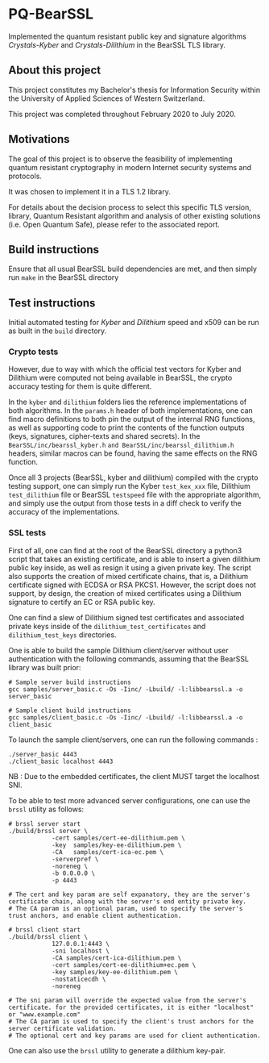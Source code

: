 # PQ-BearSSL

Implemented the quantum resistant public key and signature algorithms *Crystals-Kyber* and *Crystals-Dilithium* in the BearSSL TLS library.

## About this project

This project constitutes my Bachelor's thesis for Information Security within the University of Applied Sciences of Western Switzerland.

This project was completed throughout February 2020 to July 2020.

## Motivations

The goal of this project is to observe the feasibility of implementing quantum resistant cryptography in modern Internet security systems and protocols. 

It was chosen to implement it in a TLS 1.2 library.

For details about the decision process to select this specific TLS version, library, Quantum Resistant algorithm and analysis of other existing solutions (i.e. Open Quantum Safe), please refer to the associated report.

## Build instructions

Ensure that all usual BearSSL build dependencies are met, and then simply run `make` in the BearSSL directory

## Test instructions

Initial automated testing for *Kyber* and *Dilithium* speed and x509 can be run as built in the `build` directory.

### Crypto tests

However, due to way with which the official test vectors for Kyber and Dilithium were computed not being available in BearSSL, the crypto accuracy testing for them is quite different.

In the `kyber` and `dilithium` folders lies the reference implementations of both algorithms.
In the `params.h` header of both implementations, one can find macro definitions to both pin the output of the internal RNG functions, as well as supporting code to print the contents of the function outputs (keys, signatures, cipher-texts and shared secrets).
In the `BearSSL/inc/bearssl_kyber.h` `and BearSSL/inc/bearssl_dilithium.h` headers, similar macros can be found, having the same effects on the RNG function.

Once all 3 projects (BearSSL, kyber and dilithium) compiled with the crypto testing support, one can simply run the Kyber `test_kex_xxx` file, Dilithium `test_dilithium` file or BearSSL `testspeed` file with the appropriate algorithm, and simply use the output from those tests in a diff check to verify the accuracy of the implementations.

### SSL tests

First of all, one can find at the root of the BearSSL directory a python3 script that takes an existing certificate, and is able to insert a given dilithium public key inside, as well as resign it using a given private key.
The script also supports the creation of mixed certificate chains, that is, a Dilithium certificate signed with ECDSA or RSA PKCS1.
However, the script does not support, by design, the creation of mixed certificates using a Dilithium signature to certify an EC or RSA public key.

One can find a slew of Dilithium signed test certificates and associated private keys inside of the `dilithium_test_certificates` and `dilithium_test_keys` directories.

One is able to build the sample Dilithium client/server without user authentication with the following commands, assuming that the BearSSL library was built prior:

```
# Sample server build instructions 
gcc samples/server_basic.c -Os -Iinc/ -Lbuild/ -l:libbearssl.a -o server_basic

# Sample client build instructions 
gcc samples/client_basic.c -Os -Iinc/ -Lbuild/ -l:libbearssl.a -o client_basic
```

To launch the sample client/servers, one can run the following commands :

```
./server_basic 4443
./client_basic localhost 4443
```

NB : Due to the embedded certificates, the client MUST target the localhost SNI.

To be able to test more advanced server configurations, one can use the `brssl` utility as follows:

```
# brssl server start
./build/brssl server \
			-cert samples/cert-ee-dilithium.pem \
			-key  samples/key-ee-dilithium.pem \
            -CA   samples/cert-ica-ec.pem \
            -serverpref \
            -noreneg \
			-b 0.0.0.0 \
			-p 4443

# The cert and key param are self expanatory, they are the server's certificate chain, along with the server's end entity private key.
# The CA param is an optional param, used to specify the server's trust anchors, and enable client authentication.

# brssl client start
./build/brssl client \
			127.0.0.1:4443 \
			-sni localhost \
			-CA samples/cert-ica-dilithium.pem \
			-cert samples/cert-ee-dilithium+ec.pem \
			-key samples/key-ee-dilithium.pem \
			-nostaticecdh \
			-noreneg

# The sni param will override the expected value from the server's certificate. for the provided certificates, it is either "localhost" or "www.example.com"
# The CA param is used to specify the client's trust anchors for the server certificate validation.
# The optional cert and key params are used for client authentication.
```

One can also use the `brssl` utility to generate a dilithium key-pair.